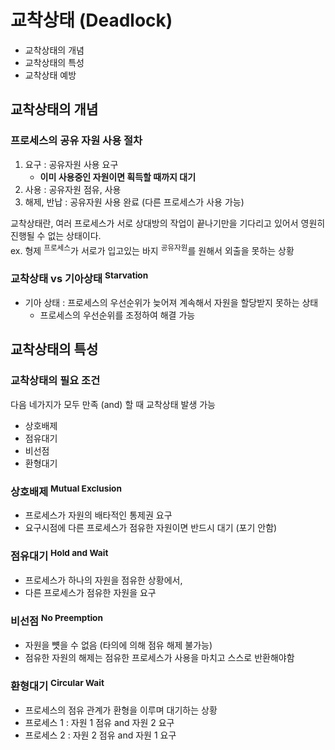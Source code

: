 # 교착상태 (Deadlock)

- 교착상태의 개념
- 교착상태의 특성
- 교착상태 예방

## 교착상태의 개념

### 프로세스의 공유 자원 사용 절차

1. 요구 : 공유자원 사용 요구
    - **이미 사용중인 자원이면 획득할 때까지 대기**
2. 사용 : 공유자원 점유, 사용
3. 해제, 반납 : 공유자원 사용 완료 (다른 프로세스가 사용 가능)

교착상태란, 여러 프로세스가 서로 상대방의 작업이 끝나기만을 기다리고 있어서 영원히 진행될 수 없는 상태이다.  
ex. 형제 <sup>프로세스</sup>가 서로가 입고있는 바지 <sup>공유자원</sup>를 원해서 외출을 못하는 상황

### 교착상태 vs 기아상태 <sup>Starvation</sup>

- 기아 상태 : 프로세스의 우선순위가 늦어져 계속해서 자원을 할당받지 못하는 상태
    - 프로세스의 우선순위를 조정하여 해결 가능

## 교착상태의 특성

### 교착상태의 필요 조건

다음 네가지가 모두 만족 (and) 할 때 교착상태 발생 가능

- 상호배제
- 점유대기
- 비선점
- 환형대기

### 상호배제 <sup>Mutual Exclusion</sup>

- 프로세스가 자원의 배타적인 통제권 요구
- 요구시점에 다른 프로세스가 점유한 자원이면 반드시 대기 (포기 안함)

### 점유대기 <sup>Hold and Wait</sup>

- 프로세스가 하나의 자원을 점유한 상황에서,
- 다른 프로세스가 점유한 자원을 요구

### 비선점 <sup>No Preemption</sup>

- 자원을 뻇을 수 없음 (타의에 의해 점유 해제 불가능)
- 점유한 자원의 해제는 점유한 프로세스가 사용을 마치고 스스로 반환해야함

### 환형대기 <sup>Circular Wait</sup>

- 프로세스의 점유 관계가 환형을 이루며 대기하는 상황
- 프로세스 1 :  자원 1 점유 and 자원 2 요구
- 프로세스 2 :  자원 2 점유 and 자원 1 요구
